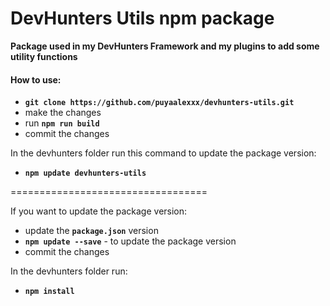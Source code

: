 # DevHunters Utils npm package

**Package used in my DevHunters Framework and my plugins to add some utility functions**

#### How to use:

- **`git clone https://github.com/puyaalexxx/devhunters-utils.git`**
- make the changes
- run **`npm run build`**
- commit the changes

 In the devhunters folder run this command to update the package version:
- **`npm update devhunters-utils`**

==================================

If you want to update the package version:
- update the **`package.json`** version
- **`npm update --save`** - to update the package version 
- commit the changes

 In the devhunters folder run:
- **`npm install`**
